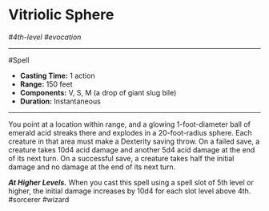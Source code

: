 # Vitriolic Sphere
*#4th-level #evocation*
___ 
#Spell
- **Casting Time:** 1 action
- **Range:** 150 feet
- **Components:** V, S, M (a drop of giant slug bile)
- **Duration:** Instantaneous
---
You point at a location within range, and a glowing 1-foot-diameter ball of emerald acid streaks there and explodes in a 20-foot-radius sphere. Each creature in that area must make a Dexterity saving throw. On a failed save, a creature takes 10d4 acid damage and another 5d4 acid damage at the end of its next turn. On a successful save, a creature takes half the initial damage and no damage at the end of its next turn.

***At Higher Levels.*** When you cast this spell using a spell slot of 5th level or higher, the initial damage increases by 10d4 for each slot level above 4th.
#sorcerer
#wizard